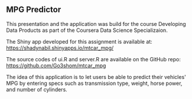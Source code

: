 ## MPG Predictor

This presentation and the application was build for the course Developing Data Products as part of the Coursera Data Science Specializaion.

The Shiny app developed for this assignment is available at:  https://shadynabil.shinyapps.io/mtcar_mpg/
        
The source codes of ui.R and server.R are available on the GitHub repo: https://github.com/Go3shom/mtcar_mpg

The idea of this application is to let users be able to predict their vehicles' MPG by entering specs such as transmission type, weight, horse power, and number of cylinders.
